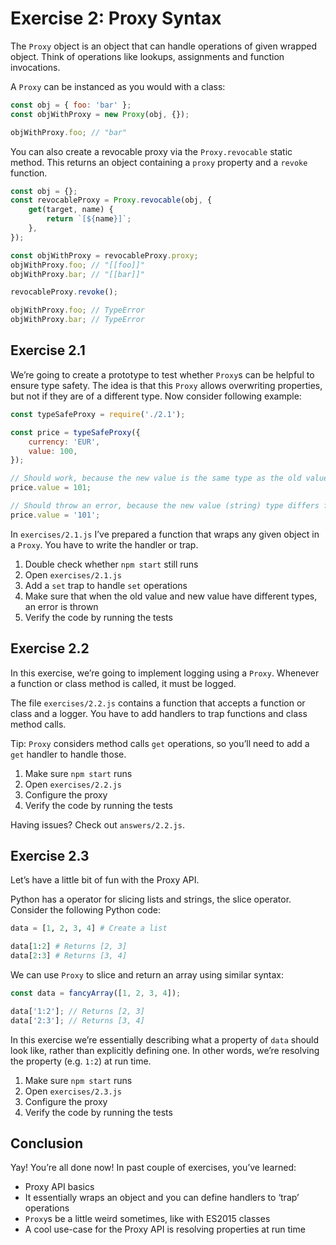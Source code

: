 # Exercise 2: Proxy Syntax

The `Proxy` object is an object that can handle operations of given wrapped object. Think of operations like lookups, assignments and function invocations.

A `Proxy` can be instanced as you would with a class:

```js
const obj = { foo: 'bar' };
const objWithProxy = new Proxy(obj, {});

objWithProxy.foo; // "bar"
```

You can also create a revocable proxy via the `Proxy.revocable` static method. This returns an object containing a `proxy` property and a `revoke` function.

```js
const obj = {};
const revocableProxy = Proxy.revocable(obj, {
    get(target, name) {
        return `[${name}]`;
    },
});

const objWithProxy = revocableProxy.proxy;
objWithProxy.foo; // "[[foo]]"
objWithProxy.bar; // "[[bar]]"

revocableProxy.revoke();

objWithProxy.foo; // TypeError
objWithProxy.bar; // TypeError
```

## Exercise 2.1

We’re going to create a prototype to test whether `Proxy`s can be helpful to ensure type safety. The idea is that this `Proxy` allows overwriting properties, but not if they are of a different type. Now consider following example:

```js
const typeSafeProxy = require('./2.1');

const price = typeSafeProxy({
    currency: 'EUR',
    value: 100,
});

// Should work, because the new value is the same type as the old value (number)
price.value = 101;

// Should throw an error, because the new value (string) type differs from the old value (number)
price.value = '101';
```

In `exercises/2.1.js` I’ve prepared a function that wraps any given object in a `Proxy`. You have to write the handler or trap.

1. Double check whether `npm start` still runs
2. Open `exercises/2.1.js`
3. Add a `set` trap to handle `set` operations
4. Make sure that when the old value and new value have different types, an error is thrown
5. Verify the code by running the tests

## Exercise 2.2

In this exercise, we’re going to implement logging using a `Proxy`. Whenever a function or class method is called, it must be logged.

The file `exercises/2.2.js` contains a function that accepts a function or class and a logger. You have to add handlers to trap functions and class method calls.

Tip: `Proxy` considers method calls `get` operations, so you’ll need to add a `get` handler to handle those.

1. Make sure `npm start` runs
2. Open `exercises/2.2.js`
3. Configure the proxy
4. Verify the code by running the tests

Having issues? Check out `answers/2.2.js`.

## Exercise 2.3

Let’s have a little bit of fun with the Proxy API.

Python has a operator for slicing lists and strings, the slice operator. Consider the following Python code:

```py
data = [1, 2, 3, 4] # Create a list

data[1:2] # Returns [2, 3]
data[2:3] # Returns [3, 4]
```

We can use `Proxy` to slice and return an array using similar syntax:

```js
const data = fancyArray([1, 2, 3, 4]);

data['1:2']; // Returns [2, 3]
data['2:3']; // Returns [3, 4]
```

In this exercise we’re essentially describing what a property of `data` should look like, rather than explicitly defining one. In other words, we’re resolving the property (e.g. `1:2`) at run time.

1. Make sure `npm start` runs
2. Open `exercises/2.3.js`
3. Configure the proxy
4. Verify the code by running the tests

## Conclusion

Yay! You’re all done now! In past couple of exercises, you’ve learned:

- Proxy API basics
- It essentially wraps an object and you can define handlers to ‘trap’ operations
- `Proxy`s be a little weird sometimes, like with ES2015 classes
- A cool use-case for the Proxy API is resolving properties at run time
